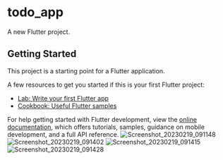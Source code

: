 # todo_app

A new Flutter project.

## Getting Started

This project is a starting point for a Flutter application.

A few resources to get you started if this is your first Flutter project:

- [Lab: Write your first Flutter app](https://docs.flutter.dev/get-started/codelab)
- [Cookbook: Useful Flutter samples](https://docs.flutter.dev/cookbook)

For help getting started with Flutter development, view the
[online documentation](https://docs.flutter.dev/), which offers tutorials,
samples, guidance on mobile development, and a full API reference.
![Screenshot_20230219_091148](https://user-images.githubusercontent.com/60739917/219917129-cec98eab-c150-472f-9d38-26ebd21c44a6.png)
![Screenshot_20230219_091402](https://user-images.githubusercontent.com/60739917/219917138-596354d2-2141-45d2-a3c7-6f859bc9519a.png)
![Screenshot_20230219_091415](https://user-images.githubusercontent.com/60739917/219917145-11576655-188b-4e28-b983-17ef23b5df34.png)
![Screenshot_20230219_091428](https://user-images.githubusercontent.com/60739917/219917149-6d503e7c-82ff-4049-bcbc-2821700bda4b.png)
